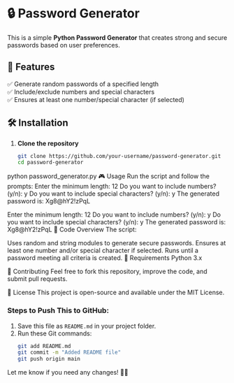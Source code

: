 # 🔒 Password Generator

This is a simple **Python Password Generator** that creates strong and secure passwords based on user preferences.

## 🚀 Features
✅ Generate random passwords of a specified length  
✅ Include/exclude numbers and special characters  
✅ Ensures at least one number/special character (if selected)  

## 🛠️ Installation
1. **Clone the repository**  
   ```bash
   git clone https://github.com/your-username/password-generator.git
   cd password-generator


python password_generator.py
🎮 Usage
Run the script and follow the prompts:
Enter the minimum length: 12
Do you want to include numbers? (y/n): y
Do you want to include special characters? (y/n): y
The generated password is: Xg8@hY2!zPqL



Enter the minimum length: 12
Do you want to include numbers? (y/n): y
Do you want to include special characters? (y/n): y
The generated password is: Xg8@hY2!zPqL
📜 Code Overview
The script:

Uses random and string modules to generate secure passwords.
Ensures at least one number and/or special character if selected.
Runs until a password meeting all criteria is created.
📌 Requirements
Python 3.x



🤝 Contributing
Feel free to fork this repository, improve the code, and submit pull requests.

📄 License
This project is open-source and available under the MIT License.



### Steps to Push This to GitHub:
1. Save this file as `README.md` in your project folder.  
2. Run these Git commands:
   ```bash
   git add README.md
   git commit -m "Added README file"
   git push origin main
Let me know if you need any changes! 🚀🔥







